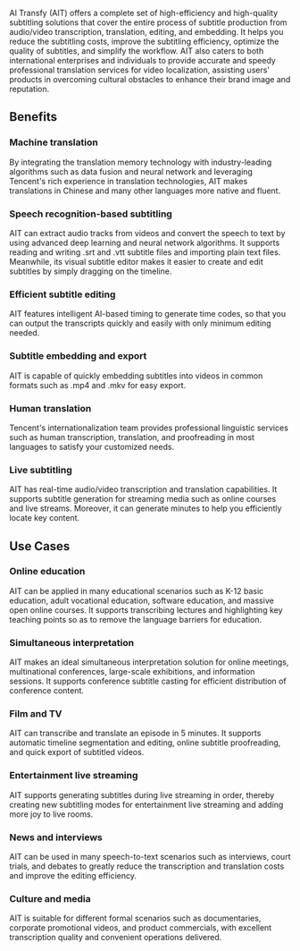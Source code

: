 AI Transfy (AIT) offers a complete set of high-efficiency and high-quality subtitling solutions that cover the entire process of subtitle production from audio/video transcription, translation, editing, and embedding. It helps you reduce the subtitling costs, improve the subtitling efficiency, optimize the quality of subtitles, and simplify the workflow. AIT also caters to both international enterprises and individuals to provide accurate and speedy professional translation services for video localization, assisting users' products in overcoming cultural obstacles to enhance their brand image and reputation.

## Benefits
### Machine translation
By integrating the translation memory technology with industry-leading algorithms such as data fusion and neural network and leveraging Tencent's rich experience in translation technologies, AIT makes translations in Chinese and many other languages more native and fluent.

### Speech recognition-based subtitling
AIT can extract audio tracks from videos and convert the speech to text by using advanced deep learning and neural network algorithms. It supports reading and writing .srt and .vtt subtitle files and importing plain text files. Meanwhile, its visual subtitle editor makes it easier to create and edit subtitles by simply dragging on the timeline.

### Efficient subtitle editing
AIT features intelligent AI-based timing to generate time codes, so that you can output the transcripts quickly and easily with only minimum editing needed.

### Subtitle embedding and export
AIT is capable of quickly embedding subtitles into videos in common formats such as .mp4 and .mkv for easy export.

### Human translation
Tencent's internationalization team provides professional linguistic services such as human transcription, translation, and proofreading in most languages to satisfy your customized needs.

### Live subtitling
AIT has real-time audio/video transcription and translation capabilities. It supports subtitle generation for streaming media such as online courses and live streams. Moreover, it can generate minutes to help you efficiently locate key content.

## Use Cases
### Online education
AIT can be applied in many educational scenarios such as K-12 basic education, adult vocational education, software education, and massive open online courses. It supports transcribing lectures and highlighting key teaching points so as to remove the language barriers for education.

### Simultaneous interpretation
AIT makes an ideal simultaneous interpretation solution for online meetings, multinational conferences, large-scale exhibitions, and information sessions. It supports conference subtitle casting for efficient distribution of conference content.

### Film and TV
AIT can transcribe and translate an episode in 5 minutes. It supports automatic timeline segmentation and editing, online subtitle proofreading, and quick export of subtitled videos.

### Entertainment live streaming
AIT supports generating subtitles during live streaming in order, thereby creating new subtitling modes for entertainment live streaming and adding more joy to live rooms.

### News and interviews
AIT can be used in many speech-to-text scenarios such as interviews, court trials, and debates to greatly reduce the transcription and translation costs and improve the editing efficiency.

### Culture and media
AIT is suitable for different formal scenarios such as documentaries, corporate promotional videos, and product commercials, with excellent transcription quality and convenient operations delivered.
